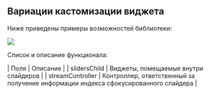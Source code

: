 ## Вариации кастомизации виджета

Ниже приведены примеры возможностей библиотеки:

![](.github/switchers_example.gif)

Список и описание функционала:

| Поля             | Описание                                         |
| slidersChild     | Виджеты, помещаемые внутри слайдеров             |
| streamController | Контроллер, ответственный за получение информации индекса сфокусированного слайдера |
